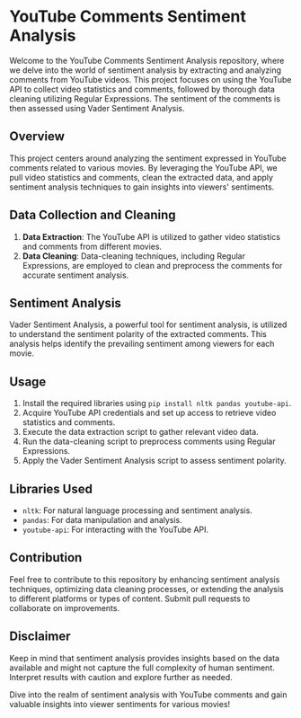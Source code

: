 # YouTube Comments Sentiment Analysis

Welcome to the YouTube Comments Sentiment Analysis repository, where we delve into the world of sentiment analysis by extracting and analyzing comments from YouTube videos. This project focuses on using the YouTube API to collect video statistics and comments, followed by thorough data cleaning utilizing Regular Expressions. The sentiment of the comments is then assessed using Vader Sentiment Analysis.

## Overview

This project centers around analyzing the sentiment expressed in YouTube comments related to various movies. By leveraging the YouTube API, we pull video statistics and comments, clean the extracted data, and apply sentiment analysis techniques to gain insights into viewers' sentiments.

## Data Collection and Cleaning

1. **Data Extraction**: The YouTube API is utilized to gather video statistics and comments from different movies.
2. **Data Cleaning**: Data-cleaning techniques, including Regular Expressions, are employed to clean and preprocess the comments for accurate sentiment analysis.

## Sentiment Analysis

Vader Sentiment Analysis, a powerful tool for sentiment analysis, is utilized to understand the sentiment polarity of the extracted comments. This analysis helps identify the prevailing sentiment among viewers for each movie.

## Usage

1. Install the required libraries using `pip install nltk pandas youtube-api`.
2. Acquire YouTube API credentials and set up access to retrieve video statistics and comments.
3. Execute the data extraction script to gather relevant video data.
4. Run the data-cleaning script to preprocess comments using Regular Expressions.
5. Apply the Vader Sentiment Analysis script to assess sentiment polarity.

## Libraries Used

- `nltk`: For natural language processing and sentiment analysis.
- `pandas`: For data manipulation and analysis.
- `youtube-api`: For interacting with the YouTube API.

## Contribution

Feel free to contribute to this repository by enhancing sentiment analysis techniques, optimizing data cleaning processes, or extending the analysis to different platforms or types of content. Submit pull requests to collaborate on improvements.

## Disclaimer

Keep in mind that sentiment analysis provides insights based on the data available and might not capture the full complexity of human sentiment. Interpret results with caution and explore further as needed.

Dive into the realm of sentiment analysis with YouTube comments and gain valuable insights into viewer sentiments for various movies!

